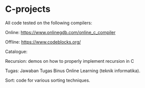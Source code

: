 # C-projects

All code tested on the following compilers:

   Online:
   https://www.onlinegdb.com/online_c_compiler
   
   Offline:
   https://www.codeblocks.org/
   
Catalogue:

Recursion: demos on how to properly implement recursion in C

Tugas: Jawaban Tugas Binus Online Learning (teknik informatika).

Sort: code for various sorting techniques.
